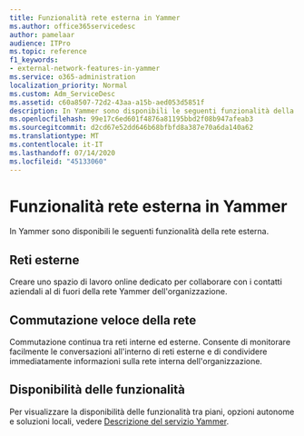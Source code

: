 ```yaml
---
title: Funzionalità rete esterna in Yammer
ms.author: office365servicedesc
author: pamelaar
audience: ITPro
ms.topic: reference
f1_keywords:
- external-network-features-in-yammer
ms.service: o365-administration
localization_priority: Normal
ms.custom: Adm_ServiceDesc
ms.assetid: c60a8507-72d2-43aa-a15b-aed053d5851f
description: In Yammer sono disponibili le seguenti funzionalità della rete esterna.
ms.openlocfilehash: 99e17c6ed601f4876a81195bbd2f08b947afeab3
ms.sourcegitcommit: d2cd67e52dd646b68bfbfd8a387e70a6da140a62
ms.translationtype: MT
ms.contentlocale: it-IT
ms.lasthandoff: 07/14/2020
ms.locfileid: "45133060"
---
```

# <a name="external-network-features-in-yammer"></a>Funzionalità rete esterna in Yammer

In Yammer sono disponibili le seguenti funzionalità della rete esterna.
  
## <a name="external-networks"></a>Reti esterne

Creare uno spazio di lavoro online dedicato per collaborare con i contatti aziendali al di fuori della rete Yammer dell'organizzazione.
  
## <a name="fast-network-switching"></a>Commutazione veloce della rete

Commutazione continua tra reti interne ed esterne. Consente di monitorare facilmente le conversazioni all'interno di reti esterne e di condividere immediatamente informazioni sulla rete interna dell'organizzazione.
  
## <a name="feature-availability"></a>Disponibilità delle funzionalità

Per visualizzare la disponibilità delle funzionalità tra piani, opzioni autonome e soluzioni locali, vedere [Descrizione del servizio Yammer](yammer-service-description.md).